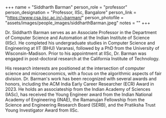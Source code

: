 +++
name = "Siddharth Barman"
person_role = "professor"
person_designation = "Professor, IISc, Bangalore"
person_link = "https://www.csa.iisc.ac.in/~barman/"
person_photofile = "assets/images/people_images/siddharthBarman.jpeg"
notes = ""
+++

Dr. Siddharth Barman serves as an Associate Professor in the Department of Computer Science and Automation at the Indian
Institute of Science (IISc). He completed his undergraduate studies in Computer Science and Engineering at IIT (BHU)
Varanasi, followed by a PhD from the University of Wisconsin-Madison. Prior to his appointment at IISc, Dr. Barman was
engaged in post-doctoral research at the California Institute of Technology.

His research interests are positioned at the intersection of computer science and microeconomics, with a focus on the
algorithmic aspects of fair division. Dr. Barman's work has been recognized with several awards and honors, including
the ACM India Early Career Researcher (ECR) Award in 2023. He holds an associateship from the Indian Academy of
Sciences (IASc), has received the Young Engineer award from the Indian National Academy of Engineering (INAE), the
Ramanujan Fellowship from the Science and Engineering Research Board (SERB), and the Pratiksha Trust Young Investigator
Award from IISc.